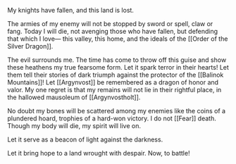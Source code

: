 My knights have fallen, and this land is lost. 

The armies of my enemy will not be stopped by sword or spell, claw or fang. Today I will die, not avenging those who have fallen, but defending that which I love— this valley, this home, and the ideals of the [[Order of the Silver Dragon]].

The evil surrounds me. The time has come to throw off this guise and show these heathens my true fearsome form. 
Let it spark terror in their hearts! Let them tell their stories of dark triumph against the protector of the [[Balinok Mountains]]! 
Let [[Argynvost]] be remembered as a dragon of honor and valor. 
My one regret is that my remains will not lie in their rightful place, in the hallowed mausoleum of [[Argynvostholt]]. 

No doubt my bones will be scattered among my enemies like the coins of a plundered hoard, trophies of a hard-won victory. I do not [[Fear]] death. Though my body will die, my spirit will live on. 

Let it serve as a beacon of light against the darkness. 

Let it bring hope to a land wrought with despair. Now, to battle!